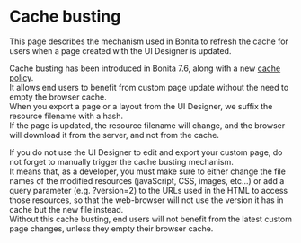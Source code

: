 # Cache busting
This page describes the mechanism used in Bonita to refresh the cache for users when a page created with the UI Designer is updated.

Cache busting has been introduced in Bonita 7.6, along with a new [cache policy](cache-configuration-and-policy.md).  
It allows end users to benefit from custom page update without the need to empty the browser cache.  
When you export a page or a layout from the UI Designer, we suffix the resource filename with a hash.  
If the page is updated, the resource filename will change, and the browser will download it from the server, and not from the cache.

If you do not use the UI Designer to edit and export your custom page, do not forget to manually trigger the cache busting mechanism.  
It means that, as a developer, you must make sure to either change the file names of the modified resources (javaScript, CSS, images, etc...)
 or add a query parameter (e.g. ?version=2) to the URLs used in the HTML to access those resources, so that the web-browser will not use the
 version it has in cache but the new file instead.  
Without this cache busting, end users will not benefit from the latest custom page changes, unless they empty their browser cache.

